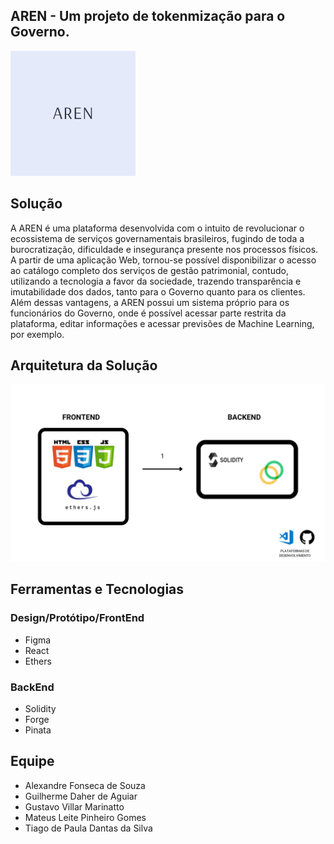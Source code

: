 ## AREN - Um projeto de tokenmização para o Governo.
<img width="200px" height="200px" src="/src/assets/logo.png" alt="Alt text" title="Logo">

## Solução
A AREN é uma plataforma desenvolvida com o intuito de revolucionar o ecossistema de serviços governamentais brasileiros, fugindo de toda a burocratização, dificuldade e insegurança presente nos processos físicos. A partir de uma aplicação Web, tornou-se possível disponibilizar o acesso ao catálogo completo dos serviços de gestão patrimonial, contudo, utilizando a tecnologia a favor da sociedade, trazendo transparência e imutabilidade dos dados, tanto para o Governo quanto para os clientes. Além dessas vantagens, a AREN possui um sistema próprio para os funcionários do Governo, onde é possível acessar parte restrita da plataforma, editar informações e acessar previsões de Machine Learning, por exemplo.

## Arquitetura da Solução
<img src="/src/assets/arquitetura.jpg" alt="Alt text" title="Logo">


## Ferramentas e Tecnologias 

### Design/Protótipo/FrontEnd

- Figma
- React
- Ethers

### BackEnd
- Solidity
- Forge
- Pinata

## Equipe

- Alexandre Fonseca de Souza
- Guilherme Daher de Aguiar
- Gustavo Villar Marinatto
- Mateus Leite Pinheiro Gomes
- Tiago de Paula Dantas da Silva

